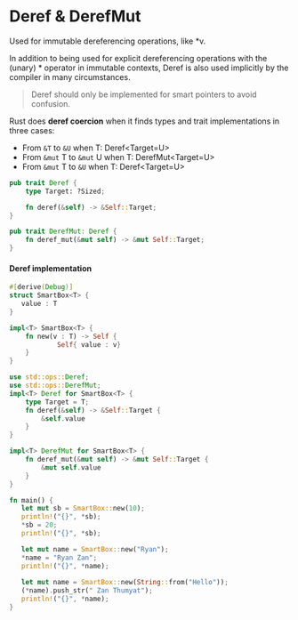 # Deref & DerefMut
Used for immutable dereferencing operations, like *v.

In addition to being used for explicit dereferencing operations with the (unary) * operator in immutable contexts, Deref is also used implicitly by the compiler in many circumstances.

> Deref should only be implemented for smart pointers to avoid confusion.

Rust does __deref coercion__ when it finds types and trait implementations in three cases:
- From `&T` to `&U` when T: Deref<Target=U>
- From `&mut` T to `&mut` U when T: DerefMut<Target=U>
- From `&mut` T to `&U` when T: Deref<Target=U>

```rust
pub trait Deref {
    type Target: ?Sized;

    fn deref(&self) -> &Self::Target;
}

pub trait DerefMut: Deref {
    fn deref_mut(&mut self) -> &mut Self::Target;
}
```

#### Deref implementation
```rust 
#[derive(Debug)]
struct SmartBox<T> {
   value : T 
}

impl<T> SmartBox<T> {
    fn new(v : T) -> Self {
            Self{ value : v}
    }
}

use std::ops::Deref;
use std::ops::DerefMut;
impl<T> Deref for SmartBox<T> {
    type Target = T;
    fn deref(&self) -> &Self::Target {
        &self.value
    }
}

impl<T> DerefMut for SmartBox<T> {
    fn deref_mut(&mut self) -> &mut Self::Target {
        &mut self.value
    }
}

fn main() {
   let mut sb = SmartBox::new(10);
   println!("{}", *sb);
   *sb = 20;
   println!("{}", *sb);

   let mut name = SmartBox::new("Ryan");
   *name = "Ryan Zan";
   println!("{}", *name);
   
   let mut name = SmartBox::new(String::from("Hello"));
   (*name).push_str(" Zan Thumyat");
   println!("{}", *name);
}
```
